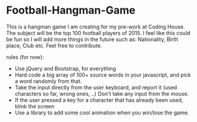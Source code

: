 # Football-Hangman-Game
This is a hangman game I am creating for my pre-work at Coding House. The subject will be the top
100 football players of 2015. I feel like this could be fun so I will add more things in the future
such as: Nationality, Birth place, Club etc. Feel free to contribute.

rules (for now):
  - Use jQuery and Bootstrap, for everything
  - Hard code a big array of 100+ source words in your javascript, and pick a word randomly from that.
  - Take the input directly from the user keyboard, and report it (used characters so far, wrong ones, ..) Don't take any input from the mouse.
  - If the user pressed a key for a character that has already been used, blink the screen
  - Use a library to add some cool animation when you win/lose the game.
